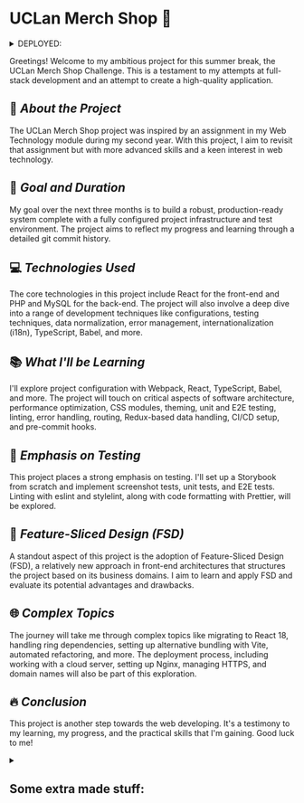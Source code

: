 # UCLan Merch Shop 🚀

<details><summary>DEPLOYED:</summary>

<a href="https://limarkdl-uclan-merch-shop.azurewebsites.net
" target="_blank">https://limarkdl-uclan-merch-shop.azurewebsites.net
</a>

<img src="https://github.com/limarkdl-private/uclan-merch-shop/assets/116545670/dc5f6f8d-7d81-4730-afbb-e752b641b36b" width="100%"/>
</details>

Greetings! Welcome to my ambitious project for this summer break, the UCLan Merch Shop Challenge. This is a testament to my attempts at full-stack development and an attempt to create a high-quality application.

## 📝 _About the Project_
The UCLan Merch Shop project was inspired by an assignment in my Web Technology module during my second year. With this project, I aim to revisit that assignment but with more advanced skills and a keen interest in web technology.

## 🌟 _Goal and Duration_
My goal over the next three months is to build a robust, production-ready system complete with a fully configured project infrastructure and test environment. The project aims to reflect my progress and learning through a detailed git commit history.

## 💻 _Technologies Used_
The core technologies in this project include React for the front-end and PHP and MySQL for the back-end. The project will also involve a deep dive into a range of development techniques like configurations, testing techniques, data normalization, error management, internationalization (i18n), TypeScript, Babel, and more.

## 📚 _What I'll be Learning_
I'll explore project configuration with Webpack, React, TypeScript, Babel, and more. The project will touch on critical aspects of software architecture, performance optimization, CSS modules, theming, unit and E2E testing, linting, error handling, routing, Redux-based data handling, CI/CD setup, and pre-commit hooks.

## 🔬 _Emphasis on Testing_
This project places a strong emphasis on testing. I'll set up a Storybook from scratch and implement screenshot tests, unit tests, and E2E tests. Linting with eslint and stylelint, along with code formatting with Prettier, will be explored.

## 🚀 _Feature-Sliced Design (FSD)_
A standout aspect of this project is the adoption of Feature-Sliced Design (FSD), a relatively new approach in front-end architectures that structures the project based on its business domains. I aim to learn and apply FSD and evaluate its potential advantages and drawbacks.

## 🌐 _Complex Topics_
The journey will take me through complex topics like migrating to React 18, handling ring dependencies, setting up alternative bundling with Vite, automated refactoring, and more. The deployment process, including working with a cloud server, setting up Nginx, managing HTTPS, and domain names will also be part of this exploration.

## 🔥 _Conclusion_
This project is another step towards the web developing. It's a testimony to my learning, my progress, and the practical skills that I'm gaining. Good luck to me!

<details><summary><h2>Some extra made stuff:</h2></summary>
  
![ezgif-3-5ce0cffd68](https://github.com/limarkdl-private/uclan-merch-shop/assets/116545670/5565b180-3c6b-454d-94a9-65f68a9d2d54)

> (src/shared/assets/UCLan_Logo.svg)
> 
> SVG logo of my university (made via Adobe Illustrator). Since original logo looks bad on some backgrounds, I've decided to create from scratch a fully customizable by CSS Variables logo for flexible themes applying and color controlling.


</details>
